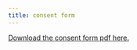 ```yaml
---
title: consent form
---
```


<object data="/pdf/participant-consent-form.pdf" type="application/pdf"
class="lp">
 <a href="/pdf/participant-consent-form.pdf">Download the consent form pdf here.</a>
</object>
